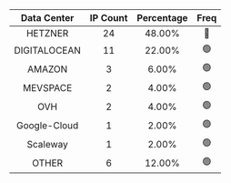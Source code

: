 | Data Center | IP Count | Percentage | Freq |
|:------------:|:--------:|:-----------:|:-----:|
| HETZNER | 24 | 48.00% | 🔴 |
| DIGITALOCEAN | 11 | 22.00% | 🟢 |
| AMAZON | 3 | 6.00% | 🟢 |
| MEVSPACE | 2 | 4.00% | 🟢 |
| OVH | 2 | 4.00% | 🟢 |
| Google-Cloud | 1 | 2.00% | 🟢 |
| Scaleway | 1 | 2.00% | 🟢 |
| OTHER | 6 | 12.00% | 🟢 |